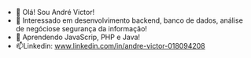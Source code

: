 - 👋 Olá! Sou André Victor!
- 👀 Interessado em desenvolvimento backend, banco de dados, análise de negóciose segurança da informação!
- 🌱 Aprendendo  JavaScrip, PHP e Java!
- 📫Linkedin: www.linkedin.com/in/andre-victor-018094208
